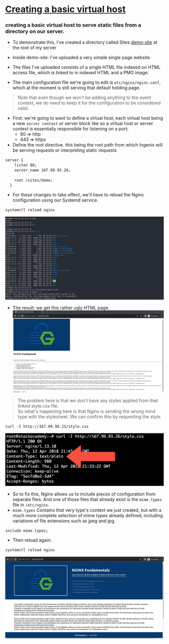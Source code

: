 # [Creating a basic virtual host](../01%2BCreating%2Ba%2BVirtual%2BHost.conf)

### creating a basic virtual host to serve static files from a directory on our server.
- To demonstrate this, I've created a directory called Sites [demo-site](../demo-site.zip) at the root of my server 
- Inside demo-site: I've uploaded a very simple single page website.
- The files I've uploaded consists of a single HTML file indexed on HTML access file, which is linked to in indexed HTML and a PMG image.

- The main configuration file we're going to edit is `etc/nginx/nginx.conf`, which at the moment is still serving that default holding page.

> Note that even though we won't be adding anything to the event context, we do need to keep it for the configuration to be considered valid.


- First: we're going to want to define a virtual host, each virtual host being a new `server context` or server block like so a virtual host or server context is essentially responsible for listening on a port:
    - 80  => http
    - 443 => https
- Define the root directive. this being the root path from which Ingenix will be serving requests or interpreting static requests

```
server { 
    listen 80;
    server_name 167.99.93.26;

    root /sites/demo;
  }
```

- For these changes to take effect, we'll have to reload the Nginx configuration using our Systemd service.
```
systemctl reload nginx 
```

![alt text](./images/7.png)

- The result: we get this rather ugly HTML page.
![alt text](./images/8.png)

> The problem here is that we don't have any styles applied from that linked style.css file. \
> So what's happening here is that Nginx is sending the wrong mind type with the stylesheet. We can confirm this by requesting the style.
```
curl -I http://167.99.98.25/style.css
```
![alt text](./images/9.png)

- So to fix this,  Nginx allows us to include pieces of configuration from separate files. And one of those files that already exist is the `mime.types` file in `/etc/nginx`.
- `mime.types` Contains that very type's context we just created, but with a much more complete selection of mime types already defined, including variations of file extensions such as jpeg and jpg.

```
include mime.types;
```

- Then reload again:
```
systemctl reload nginx 
```
![alt text](./images/10.png)
